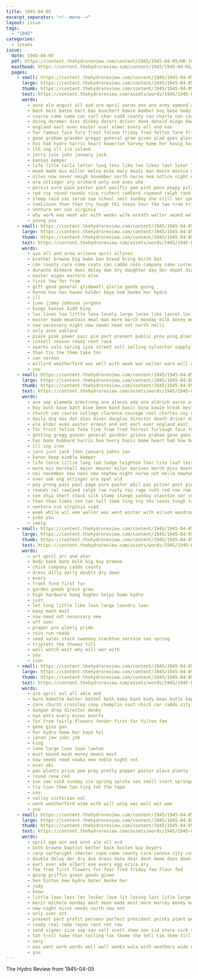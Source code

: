 ```yaml
---
title: 1945-04-05
excerpt_separator: "<!--more-->"
layout: issue
tags:
  - "1945"
categories:
  - issues
issue:
  date: 1945-04-05
  pdf: https://content.thehydroreview.com/content/1945/1945-04-05/HR-1945-04-05.pdf
  masthead: https://content.thehydroreview.com/content/1945/1945-04-05/masthead/HR-1945-04-05.jpg
  pages:
    - small: https://content.thehydroreview.com/content/1945/1945-04-05/small/HR-1945-04-05-01.jpg
      large: https://content.thehydroreview.com/content/1945/1945-04-05/large/HR-1945-04-05-01.jpg
      thumb: https://content.thehydroreview.com/content/1945/1945-04-05/thumbnails/HR-1945-04-05-01.jpg
      text: https://content.thehydroreview.com/assets/words/1945/1945-04-05/HR-1945-04-05-01.txt
      words:
        - aura alo august all aud are april aaron ane ano army aymond ard and arm
        - back best baton bart bas boschert bowie bomber boy base body balboa baker been bis boys basic but brother bright berle break begin battles bragg buy
        - course come came car carl char cadd county can charle con cox class collen credit craig christian count college camp church carruth cook card
        - doing deremer dies dickey deters driver done donald diego daughter day doring days douglas darden death dukes dick
        - england earl even easter ever elmer every ell end ean
        - far famous face fura frost folsom friday fred felton farm friends fort fing furlough fried fon franc french flow fer frank from frum for
        - gone graham grandon greggs general gram given glad goes glass getting germany games
        - hus had hydro harris heart howerton harvey hume her havig hore hand hinton hubbard hood harry hai hile home how has held
        - ith ing ill ira island
        - jerry joie john january jack
        - kansas kemper
        - life litle lalla letter long less like lee likes last later left lou lea leighton lunch
        - mood made mis miller melva mike mary meats man moore monica means miles marilyn mies matter monday milton marines messimer mise medal major members meade march
        - niles now never neigh november north nurse nea notice night new noth not naples ned nephew newton
        - ora ottinger ory orchard only ove ones ohe
        - persia pure pain pastor past pacific pee pint pons poppy pitzer page peal pitz prance people phil paul pryor
        - red roy round rounds rice richert radford raymond ralph rank ree
        - slemp said sai serum sup school smit sunday she still ser speed sump seed stamps son six sale set short saw smith sia sister staunton save sich seem sept staff san service see soon second steve sann supply state sang sar south soe santa sayer schol states
        - tomlinson then than try tough thi texas tour the tae trom trip ton tie tell teach tine
        - ventura ver vin virginia
        - why work way went war with weeks wife wreath waller weand well word was wave wayne will wilson woodrow week won
        - young you
    - small: https://content.thehydroreview.com/content/1945/1945-04-05/small/HR-1945-04-05-02.jpg
      large: https://content.thehydroreview.com/content/1945/1945-04-05/large/HR-1945-04-05-02.jpg
      thumb: https://content.thehydroreview.com/content/1945/1945-04-05/thumbnails/HR-1945-04-05-02.jpg
      text: https://content.thehydroreview.com/assets/words/1945/1945-04-05/HR-1945-04-05-02.txt
      words:
        - ave all and area arizona april allyson
        - brother browne big bake ben bread bring birth but
        - con county care come coats can caddo coin company came custer cushion cure cost city cotton coffee
        - durante ditmore does delay dan dry daughter day der depot die duckett duce
        - easter eigen eastern else
        - first few for from
        - gift good general glidewell gloria goods going
        - horne hoo has haven holder haye hom henke her hydro
        - ill
        - june jimmy johnson jergens
        - kings kansas kidd king
        - los lines lea little lena lovely large locke like laurel loc
        - master made mountain meal man more march monday milk money most
        - new necessary night now needs need not north nelli
        - only oven oakland
        - piece pink power pair pie part present public prox ping plant poly persons pro per parent
        - russell reason ready rent race
        - sparks sale spring size street sell selling sylvester supply see saturday soon sunday sailor sallie store service sis
        - than tin the them take ton
        - van vernon
        - willard weatherford was well with week war walter ware will want weeks
        - you
    - small: https://content.thehydroreview.com/content/1945/1945-04-05/small/HR-1945-04-05-03.jpg
      large: https://content.thehydroreview.com/content/1945/1945-04-05/large/HR-1945-04-05-03.jpg
      thumb: https://content.thehydroreview.com/content/1945/1945-04-05/thumbnails/HR-1945-04-05-03.jpg
      text: https://content.thehydroreview.com/assets/words/1945/1945-04-05/HR-1945-04-05-03.txt
      words:
        - ane app alameda armstrong are alonzo ada arm aldrich aaron arr ard april army ani all august and
        - boy both base batt blue been band basic bina bowie break best ber bera bliss bown buy basta back begin boschert body ben beans boa
        - church can course college clarence courage cool charles coy christian coral county cure cas come cox class chester camp child clar carruth cari crea cat came chi cook care cand chee cartel chet con cane cue cos credit
        - daily dog das dat dies diner douglas director death driver days danger doctor during diego dea dinser day deter dickey deer doing duncan daughter ded donald dukes deremer desire
        - ele elder even easter ernest end ent earl ever england east
        - for frost felton fate fine from fred forrest furlough face folsom frum fay famous fell france fairly few franklin flora first frank froese fried farm fores flow fort french
        - getting gregg gunner general gardner grieve graham gone goes glad gil given grandson gave germany
        - has hone hubbard harris hoa henry hanis home heart had how howerton harry hood held hand hatfield harvey hurt hafer him her hopkins hydro hest hinton
        - ill ing iron
        - jaro just jack john january johns jon
        - karen keep kimble kemper
        - life lence lillie long lad lodge leighton loor lite leaf less letter lan liv liss learned lucius like libera last ler lee
        - more mis marshall major mourer miler marines march miss moore miles messimer much may mae maria many monday means matter mayer made most mare medal master
        - nei november now ness new nephew night nurse not nelle newton never
        - over oak ong ottinger ora opal old
        - poy prong pass paul page pure pastor phil pas pitzer post ping poppy poe pal pata pacific par pryor pain peart past peete
        - rounds rel rowland ralph rae rusty roy rage ruth red ron rom radford richert ross
        - see ship short stock silk stamp stange sunday staunton ser south son sank steve said she schoo supply state second san seen school sale saturday slemp sister save staff sul scarf still service soo skill sunda states shell santa stair
        - then than times ten tan tell tome ting try the texas tough tae ties tine thea thee
        - ventura vie virginia vied
        - week while wil wee waller wai went winter with wilson woodrow was will weeks water wife weil war why work won way wreath wood welfare well walle weatherford
        - yoke you
        - zweig
    - small: https://content.thehydroreview.com/content/1945/1945-04-05/small/HR-1945-04-05-04.jpg
      large: https://content.thehydroreview.com/content/1945/1945-04-05/large/HR-1945-04-05-04.jpg
      thumb: https://content.thehydroreview.com/content/1945/1945-04-05/thumbnails/HR-1945-04-05-04.jpg
      text: https://content.thehydroreview.com/assets/words/1945/1945-04-05/HR-1945-04-05-04.txt
      words:
        - art april arr and ater
        - body bank bone bulk big buy browne
        - chick company caddo county
        - dress dilly dally double dry down
        - every
        - front ford first for
        - garden goods grain grow
        - high hardware hang hughes helps home hydro
        - just
        - let long little like leon large laundry loan
        - many mash most
        - now need not necessary new
        - off over
        - proper pro plenty pride
        - rein run ready
        - seed sales stock sweeney stockton service see spring
        - triplett the thomas till
        - wall watch wait why will war with
        - you
        - zion
    - small: https://content.thehydroreview.com/content/1945/1945-04-05/small/HR-1945-04-05-05.jpg
      large: https://content.thehydroreview.com/content/1945/1945-04-05/large/HR-1945-04-05-05.jpg
      thumb: https://content.thehydroreview.com/content/1945/1945-04-05/thumbnails/HR-1945-04-05-05.jpg
      text: https://content.thehydroreview.com/assets/words/1945/1945-04-05/HR-1945-04-05-05.txt
      words:
        - are april aul all able and
        - burn babette better bethel both baby bank body been butte baptist buyers bradley
        - care church crossley coop champlin cost chick car caddo city call come con county
        - dungan drop director denby
        - eye entz every esses everts
        - for from fairly flowers fender first far fulton fee
        - gene gies gan
        - hor hydro home her haye hal
        - jaron jew jobs job
        - king
        - lane large loan lean lawton
        - must mound mash money means most
        - now needs need nowka new noble night not
        - over oki
        - pan plants price pee prey pretty pepper pastor place plenty
        - round rene red
        - sun sae said sunday sie spring sprute son small start springs station shee smith special
        - try tien them too ting tat the tape
        - use
        - valley victorian val
        - work weatherford wide with will wing was well wit wee
        - you
    - small: https://content.thehydroreview.com/content/1945/1945-04-05/small/HR-1945-04-05-06.jpg
      large: https://content.thehydroreview.com/content/1945/1945-04-05/large/HR-1945-04-05-06.jpg
      thumb: https://content.thehydroreview.com/content/1945/1945-04-05/thumbnails/HR-1945-04-05-06.jpg
      text: https://content.thehydroreview.com/assets/words/1945/1945-04-05/HR-1945-04-05-06.txt
      words:
        - april age ain and arnt ale all ard
        - both browne baptist better back boston buy buyers
        - carp cartwright chester cope come county care canova city custer call cary cotton col capri caddo champlin chick church
        - double delay der dry due dress date dear dent dome does down
        - earl ever ede elbert exe every egg erica ery
        - fee from first flowers for foor fred friday few floor fed
        - going griffin green goods given
        - hen hinton hee hydro hater henke her
        - judy
        - know
        - little lows less let locker love lit losing last litle large
        - merit michele monday mash mean made most more murray money mac muslin mow
        - new night nicut needs north now not
        - only over ott
        - present part profit persons perfect president points plant per penne paper
        - ready real rode rayon rent ret row
        - sand signer size sap san self scott show son sid store sick sell ster service saturday sweet sam sunday street see stay sale
        - tat troll take than telling tas thome the tell tim them till tast
        - very
        - was want work words well wall weeks wala with weathers wide wait will webb weatherford wil war welcome
        - you
---
```


The Hydro Review from 1945-04-05

<!--more-->

